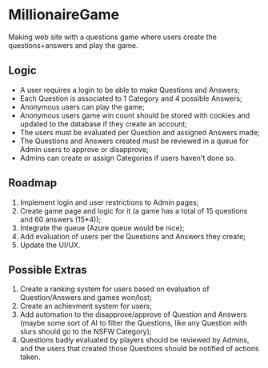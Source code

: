 # MillionaireGame
Making web site with a questions game where users create the questions+answers and play the game.

## Logic
- A user requires a login to be able to make Questions and Answers;
- Each Question is associated to 1 Category and 4 possible Answers;
- Anonymous users can play the game;
- Anonymous users game win count should be stored with cookies and updated to the database if they create an account;
- The users must be evaluated per Question and assigned Answers made;
- The Questions and Answers created must be reviewed in a queue for Admin users to approve or disapprove;
- Admins can create or assign Categories if users haven't done so.

## Roadmap
1. Implement login and user restrictions to Admin pages;
2. Create game page and logic for it (a game has a total of 15 questions and 60 answers (15*4));
3. Integrate the queue (Azure queue would be nice);
4. Add evaluation of users per the Questions and Answers they create;
5. Update the UI/UX.

## Possible Extras
1. Create a ranking system for users based on evaluation of Question/Answers and games won/lost;
2. Create an achievment system for users;
3. Add automation to the disapprove/approve of Question and Answers (maybe some sort of AI to filter the Questions, like any Question with slurs should go to the NSFW Category);
4. Questions badly evaluated by players should be reviewed by Admins, and the users that created those Questions should be notified of actions taken.
